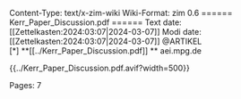 Content-Type: text/x-zim-wiki
Wiki-Format: zim 0.6
====== Kerr_Paper_Discussion.pdf ======
Text date: [[Zettelkasten:2024:03:07|2024-03-07]] Modi date: [[Zettelkasten:2024:03:07|2024-03-07]]
@ARTIKEL  
[*] **[[../Kerr_Paper_Discussion.pdf]] **
aei.mpg.de


{{../Kerr_Paper_Discussion.pdf.avif?width=500}}

Pages:           7


